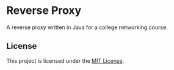 # Reverse Proxy

A reverse proxy written in Java for a college networking course.

## License

This project is licensed under the [MIT License](./LICENSE).
